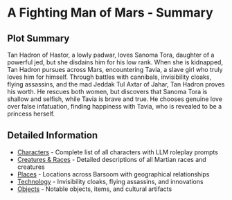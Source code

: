 # A Fighting Man of Mars - Summary

## Plot Summary

Tan Hadron of Hastor, a lowly padwar, loves Sanoma Tora, daughter of a powerful jed, but she disdains him for his low rank. When she is kidnapped, Tan Hadron pursues across Mars, encountering Tavia, a slave girl who truly loves him for himself. Through battles with cannibals, invisibility cloaks, flying assassins, and the mad Jeddak Tul Axtar of Jahar, Tan Hadron proves his worth. He rescues both women, but discovers that Sanoma Tora is shallow and selfish, while Tavia is brave and true. He chooses genuine love over false infatuation, finding happiness with Tavia, who is revealed to be a princess herself.

## Detailed Information

- [Characters](CHARACTERS.md) - Complete list of all characters with LLM roleplay prompts
- [Creatures & Races](CREATURES.md) - Detailed descriptions of all Martian races and creatures
- [Places](PLACES.md) - Locations across Barsoom with geographical relationships
- [Technology](TECHS.md) - Invisibility cloaks, flying assassins, and innovations
- [Objects](OBJECTS.md) - Notable objects, items, and cultural artifacts
